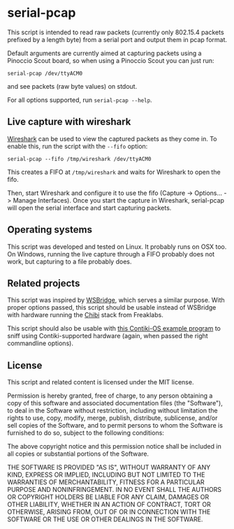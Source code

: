 serial-pcap
===========
This script is intended to read raw packets (currently only 802.15.4
packets prefixed by a length byte) from a serial port and output them
in pcap format.

Default arguments are currently aimed at capturing packets using a
Pinoccio Scout board, so when using a Pinoccio Scout you can just run:

    serial-pcap /dev/ttyACM0

and see packets (raw byte values) on stdout.

For all options supported, run `serial-pcap --help`.

Live capture with wireshark
---------------------------
[Wireshark][] can be used to view the captured packets as they come in.
To enable this, run the script with the `--fifo` option:

	serial-pcap --fifo /tmp/wireshark /dev/ttyACM0

This creates a FIFO at `/tmp/wireshark` and waits for Wireshark to open
the fifo.

Then, start Wireshark and configure it to use the fifo (Capture ->
Options... -> Manage Interfaces). Once you start the capture in
Wireshark, serial-pcap will open the serial interface and start
capturing packets.

[Wireshark]: http://www.wireshark.org

Operating systems
-----------------
This script was developed and tested on Linux. It probably runs on OSX
too. On Windows, running the live capture through a FIFO probably does
not work, but capturing to a file probably does.

Related projects
----------------
This script was inspired by [WSBridge][], which serves a similar
purpose. With proper options passed, this script should be usable
instead of WSBridge with hardware running the [Chibi][] stack from
Freaklabs.

[WSBridge]: http://www.freaklabs.org/index.php/WSBridge.html
[Chibi]: http://www.freaklabs.org/index.php/Chibi-A-Simple-Open-Source-Wireless-Stack.html

This script should also be usable with [this Contiki-OS example
program][Contiki-sniff] to sniff using Contiki-supported hardware
(again, when passed the right commandline options).

[Contiki-sniff]: https://github.com/cetic/contiki/blob/sniffer/examples/sniffer/sniffer.c

License
-------
This script and related content is licensed under the MIT license.

Permission is hereby granted, free of charge, to any person obtaining a copy
of this software and associated documentation files (the "Software"), to deal
in the Software without restriction, including without limitation the rights
to use, copy, modify, merge, publish, distribute, sublicense, and/or sell
copies of the Software, and to permit persons to whom the Software is
furnished to do so, subject to the following conditions:

The above copyright notice and this permission notice shall be included in
all copies or substantial portions of the Software.

THE SOFTWARE IS PROVIDED "AS IS", WITHOUT WARRANTY OF ANY KIND, EXPRESS OR
IMPLIED, INCLUDING BUT NOT LIMITED TO THE WARRANTIES OF MERCHANTABILITY,
FITNESS FOR A PARTICULAR PURPOSE AND NONINFRINGEMENT. IN NO EVENT SHALL THE
AUTHORS OR COPYRIGHT HOLDERS BE LIABLE FOR ANY CLAIM, DAMAGES OR OTHER
LIABILITY, WHETHER IN AN ACTION OF CONTRACT, TORT OR OTHERWISE, ARISING FROM,
OUT OF OR IN CONNECTION WITH THE SOFTWARE OR THE USE OR OTHER DEALINGS IN
THE SOFTWARE.

